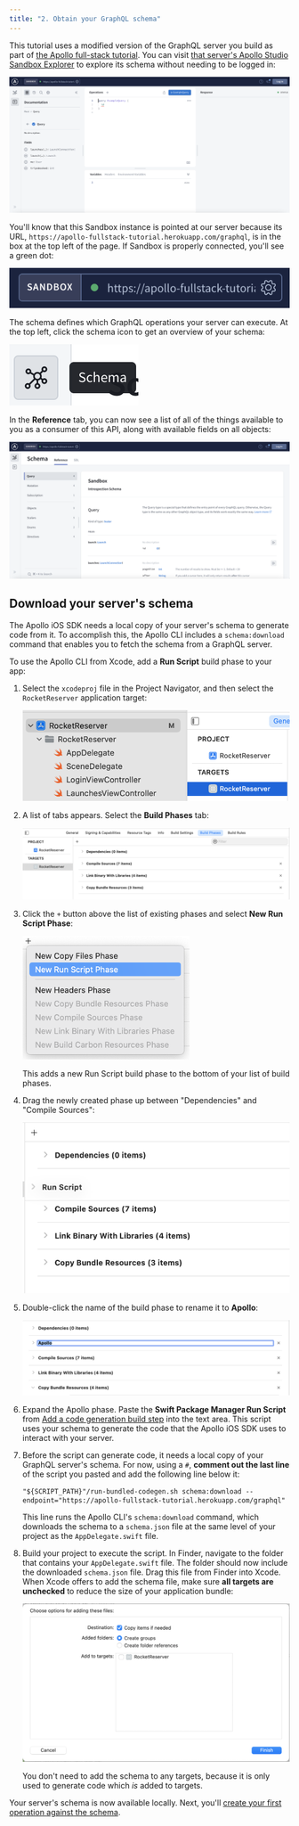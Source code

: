 ```yaml
---
title: "2. Obtain your GraphQL schema"
---
```


This tutorial uses a modified version of the GraphQL server you build as part of [the Apollo full-stack tutorial](https://www.apollographql.com/docs/tutorial/introduction/). You can visit [that server's Apollo Studio Sandbox Explorer](https://studio.apollographql.com/sandbox/explorer?endpoint=https%3A%2F%2Fapollo-fullstack-tutorial.herokuapp.com%2Fgraphql) to explore its schema without needing to be logged in:

<img src="images/sandbox_landing.png" alt="The Sandbox query explorer" class="screenshot"/>

You'll know that this Sandbox instance is pointed at our server because its URL, `https://apollo-fullstack-tutorial.herokuapp.com/graphql`, is in the box at the top left of the page. If Sandbox is properly connected, you'll see a green dot:

<img src="images/sandbox_green_dot.png" alt="A closeup of the URL box with a dot indicating it's connected" class="screenshot"/>

The schema defines which GraphQL operations your server can execute. At the top left, click the schema icon to get an overview of your schema:

<img src="images/schema_icon.png" alt="The schema icon to click" class="screenshot"/>

In the **Reference** tab, you can now see a list of all of the things available to you as a consumer of this API, along with available fields on all objects:

<img src="images/sandbox_schema_reference.png" alt="Apollo sandbox showing the schema reference" class="screenshot"/>

## Download your server's schema

The Apollo iOS SDK needs a local copy of your server's schema to generate code from it. To accomplish this, the Apollo CLI includes a `schema:download` command that enables you to fetch the schema from a GraphQL server.

To use the Apollo CLI from Xcode, add a **Run Script** build phase to your app:

1. Select the `xcodeproj` file in the Project Navigator, and then select the `RocketReserver` application target:

    <img src="images/select_target.png" alt="Selecting application target" class="screenshot"/>

2. A list of tabs appears. Select the **Build Phases** tab:

    <img src="images/build_phases.png" alt="Build phases menu item" class="screenshot"/>

3. Click the `+` button above the list of existing phases and select **New Run Script Phase**:

    <img src="images/new_run_script_phase.png" alt="Creating a new run script build phase" class="screenshot" width="300"/>

    This adds a new Run Script build phase to the bottom of your list of build phases.

4. Drag the newly created phase up between "Dependencies" and "Compile Sources":

    <img src="images/drag_run_script.png" alt="Where to drag the run script" class="screenshot"/>

5. Double-click the name of the build phase to rename it to **Apollo**:

    <img src="images/rename_run_script.png" alt="UI for renaming" class="screenshot"/>

6. Expand the Apollo phase. Paste the **Swift Package Manager Run Script** from [Add a code generation build step](../installation/#5-add-a-code-generation-build-step) into the text area. This script uses your schema to generate the code that the Apollo iOS SDK uses to interact with your server.

7. Before the script can generate code, it needs a local copy of your GraphQL server's schema. For now, using a `#`, **comment out the last line** of the script you pasted and add the following line below it:

    ```
    "${SCRIPT_PATH}"/run-bundled-codegen.sh schema:download --endpoint="https://apollo-fullstack-tutorial.herokuapp.com/graphql"
    ```

    This line runs the Apollo CLI's `schema:download` command, which downloads the schema to a `schema.json` file at the same level of your project as the `AppDelegate.swift` file.

8. Build your project to execute the script. In Finder, navigate to the folder that contains your `AppDelegate.swift` file. The folder should now include the downloaded `schema.json` file. Drag this file from Finder into Xcode. When Xcode offers to add the schema file, make sure **all targets are unchecked** to reduce the size of your application bundle:

    <img src="images/dont_add_to_target.png" alt="All targets unchecked in dialog" class="screenshot"/>

    You don't need to add the schema to any targets, because it is only used to generate code which _is_ added to targets.

Your server's schema is now available locally. Next, you'll [create your first operation against the schema](./tutorial-execute-query).
